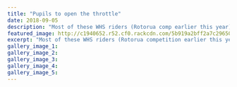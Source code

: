 ```yaml
---
title: "Pupils to open the throttle"
date: 2018-09-05
description: "Most of these WHS riders (Rotorua comp earlier this year) will be competing in at the NISS Champs at Languard Bluff..."
featured_image: http://c1940652.r52.cf0.rackcdn.com/5b919a2bff2a7c296500002a/WHS-NISS-Champs-chron-5-sept.gif
excerpt: "Most of these WHS riders (Rotorua competition earlier this year) will be competing in the action at the NISS Champs at Languard Bluff on Friday."
gallery_image_1: 
gallery_image_2: 
gallery_image_3: 
gallery_image_4: 
gallery_image_5: 
---
```

